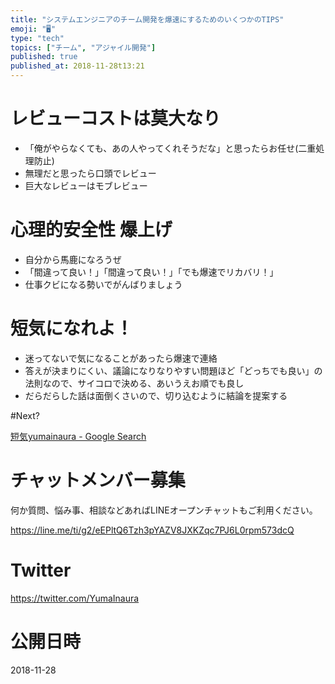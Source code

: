 ```yaml
---
title: "システムエンジニアのチーム開発を爆速にするためのいくつかのTIPS"
emoji: "🖥"
type: "tech"
topics: ["チーム", "アジャイル開発"]
published: true
published_at: 2018-11-28t13:21
---
```


# レビューコストは莫大なり

- 「俺がやらなくても、あの人やってくれそうだな」と思ったらお任せ(二重処理防止)
- 無理だと思ったら口頭でレビュー
- 巨大なレビューはモブレビュー

# 心理的安全性 爆上げ

- 自分から馬鹿になろうぜ
- 「間違って良い！」「間違って良い！」「でも爆速でリカバリ！」
- 仕事クビになる勢いでがんばりましょう

# 短気になれよ！

- 迷ってないで気になることがあったら爆速で連絡
- 答えが決まりにくい、議論になりなりやすい問題ほど「どっちでも良い」の法則なので、サイコロで決める、あいうえお順でも良し
- だらだらした話は面倒くさいので、切り込むように結論を提案する

#Next?

[短気yumainaura - Google Search](https://www.google.co.jp/search?q=%E7%9F%AD%E6%B0%97yumainaura&oq=%E7%9F%AD%E6%B0%97yumainaura&aqs=chrome..69i57.2292j0j7&sourceid=chrome&ie=UTF-8)








<!-- Update From Qiita API -->

# チャットメンバー募集


何か質問、悩み事、相談などあればLINEオープンチャットもご利用ください。

https://line.me/ti/g2/eEPltQ6Tzh3pYAZV8JXKZqc7PJ6L0rpm573dcQ





# Twitter


https://twitter.com/YumaInaura


<!-- Update From Qiita API -->



# 公開日時

2018-11-28
